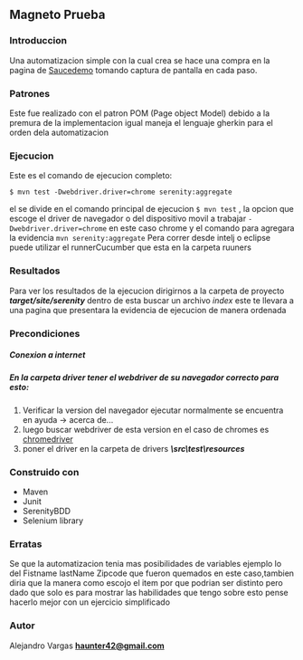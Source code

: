 ## Magneto Prueba
### Introduccion

Una automatizacion simple con la cual crea se hace una compra en la pagina de [Saucedemo](https://www.saucedemo.com)
tomando captura de pantalla en cada paso.

### Patrones
Este fue realizado con el patron POM (Page object Model) debido a la premura de la implementacion igual maneja el lenguaje gherkin para el orden dela automatizacion

### Ejecucion

Este es el comando de ejecucion completo:

`$ mvn test -Dwebdriver.driver=chrome serenity:aggregate`

el se divide en el comando principal de ejecucion `$ mvn test` , la opcion que escoge el driver de navegador o del dispositivo movil a trabajar  `-Dwebdriver.driver=chrome` en este caso chrome y el comando para agregara la evidencia `mvn serenity:aggregate`
Pera correr desde intelj o eclipse puede utilizar el runnerCucumber que esta en la carpeta ruuners


### Resultados

Para ver los resultados de la ejecucion dirigirnos a la carpeta de proyecto ***target/site/serenity*** dentro de esta buscar un archivo *index* este te llevara a una pagina que presentara la evidencia  de ejecucion de manera ordenada


### Precondiciones
##### Conexion a internet
##### En la carpeta driver tener el webdriver de su navegador correcto para esto:

1. Verificar la version del navegador ejecutar normalmente se encuentra en ayuda -> acerca de...
1. luego buscar webdriver de esta version en el caso de chromes es [chromedriver](https://chromedriver.chromium.org/downloads)
1. poner el driver en la carpeta de drivers ***\src\test\resources***

### Construido con
- Maven
- Junit
- SerenityBDD
- Selenium library

### Erratas
Se que la automatizacion tenia mas posibilidades de variables ejemplo lo del  Fistname lastName  Zipcode que fueron 
quemados en este caso,tambien diria que la manera como escojo el item por que podrian ser distinto pero dado que solo es
para mostrar las habilidades que tengo sobre esto pense hacerlo mejor con un ejercicio simplificado 

### Autor
Alejandro Vargas **haunter42@gmail.com**